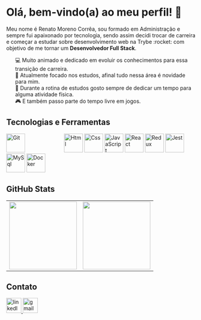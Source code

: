 # Olá, bem-vindo(a) ao meu perfil! 👋

<p>Meu nome é Renato Moreno Corrêa, sou formado em Administração e sempre fui apaixonado por tecnologia, sendo assim decidi trocar de carreira e começar a estudar sobre desenvolvimento web na Trybe :rocket: com objetivo de me tornar um <b>Desenvolvedor Full Stack</b>.</p>

<ul style="list-style-type:none">
  <li>💻 Muito animado e dedicado em evoluir os conhecimentos para essa transição de carreira.</li>
  <li>📖 Atualmente focado nos estudos, afinal tudo nessa área é novidade para mim.</li>
  <li>🏃 Durante a rotina de estudos gosto sempre de dedicar um tempo para alguma atividade física.</li>
  <li>🎮 E também passo parte do tempo livre em jogos.</li>
</ul>

## Tecnologias e Ferramentas
<div>
  <img alt="Git" height="50" width="50" style="margin-right: 100px;" src="https://cdn.jsdelivr.net/gh/devicons/devicon/icons/git/git-original.svg">

  <img alt="Html" height="50" width="50" src="https://cdn.jsdelivr.net/gh/devicons/devicon/icons/html5/html5-plain-wordmark.svg">

  <img alt="Css" height="50" width="50" src="https://cdn.jsdelivr.net/gh/devicons/devicon/icons/css3/css3-plain-wordmark.svg">

  <img alt="JavaScript" height="50" width="50" src="https://cdn.jsdelivr.net/gh/devicons/devicon/icons/javascript/javascript-original.svg">

  <img alt="React" height="50" width="50" src="https://cdn.jsdelivr.net/gh/devicons/devicon/icons/react/react-original-wordmark.svg">

  <img alt="Redux" height="50" width="50" src="https://cdn.jsdelivr.net/gh/devicons/devicon/icons/redux/redux-original.svg">

  <img alt="Jest" height="50" width="50" src="https://cdn.jsdelivr.net/gh/devicons/devicon/icons/jest/jest-plain.svg">

  <img alt="MySql" height="50" width="50" src="https://cdn.jsdelivr.net/gh/devicons/devicon/icons/mysql/mysql-original-wordmark.svg">

  <img alt="Docker" height="50" width="50" src="https://cdn.jsdelivr.net/gh/devicons/devicon/icons/docker/docker-original.svg" />
</div>

## GitHub Stats
<table>
  <tr>
    <td>
      <a href="https://github.com/ree1moreno" target="_blank">
        <img align="center" height="180em" src="https://github-readme-stats.vercel.app/api?username=ree1moreno&show_icons=true&theme=vision-friendly-dark&include_all_commits=true&count_private=true" />
      </a>
    </td>
    <td>
      <a href="https://github.com/ree1moreno" target="_blank" target="_blank">
        <img align="center" height="180em" src="https://github-readme-stats.vercel.app/api/top-langs/?username=ree1moreno&layout=compact&langs_count=7&theme=vision-friendly-dark" />
      </a>
    </td>
  </tr>
</table>

## Contato
<div>
  <a href="https://www.linkedin.com/in/reemoreno/" target="_blank" style="margin_right: 100px">
    <img width="40px" alt="linkedIn" src="https://cdn.jsdelivr.net/gh/devicons/devicon/icons/linkedin/linkedin-original.svg" />
  </a>

  <a href="mailto:renats.mc@gmail.com" target="_blank">
    <img width="40px" alt="gmail" src="https://cdn.jsdelivr.net/gh/devicons/devicon/icons/google/google-original.svg" />
  </a>
</div>
